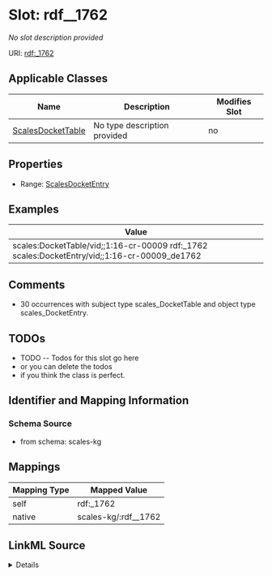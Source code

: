 

# Slot: rdf__1762


_No slot description provided_





URI: [rdf:_1762](http://www.w3.org/1999/02/22-rdf-syntax-ns#_1762)



<!-- no inheritance hierarchy -->





## Applicable Classes

| Name | Description | Modifies Slot |
| --- | --- | --- |
| [ScalesDocketTable](../classes/ScalesDocketTable.md) | No type description provided |  no  |







## Properties

* Range: [ScalesDocketEntry](../classes/ScalesDocketEntry.md)






## Examples

| Value |
| --- |
| scales:DocketTable/vid;;1:16-cr-00009 rdf:_1762 scales:DocketEntry/vid;;1:16-cr-00009_de1762 |

## Comments

* 30 occurrences with subject type scales_DocketTable and object type scales_DocketEntry.

## TODOs

* TODO -- Todos for this slot go here
* or you can delete the todos
* if you think the class is perfect.

## Identifier and Mapping Information







### Schema Source


* from schema: scales-kg




## Mappings

| Mapping Type | Mapped Value |
| ---  | ---  |
| self | rdf:_1762 |
| native | scales-kg/:rdf__1762 |




## LinkML Source

<details>
```yaml
name: rdf__1762
description: No slot description provided
todos:
- TODO -- Todos for this slot go here
- or you can delete the todos
- if you think the class is perfect.
comments:
- 30 occurrences with subject type scales_DocketTable and object type scales_DocketEntry.
examples:
- value: scales:DocketTable/vid;;1:16-cr-00009 rdf:_1762 scales:DocketEntry/vid;;1:16-cr-00009_de1762
from_schema: scales-kg
rank: 1000
slot_uri: rdf:_1762
alias: rdf__1762
domain_of:
- scales_DocketTable
range: scales_DocketEntry

```
</details>